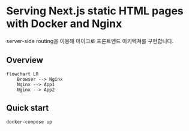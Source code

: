 # Serving Next.js static HTML pages with Docker and Nginx

server-side routing을 이용해 마이크로 프론트엔드 아키텍쳐를 구현합니다.

## Overview

```mermaid
flowchart LR
    Browser --> Nginx
    Nginx --> App1
    Nginx --> App2
```

## Quick start

```
docker-compose up
```
